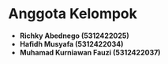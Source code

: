 # Anggota Kelompok

- **Richky Abednego          (5312422025)**
- **Hafidh Musyafa           (5312422034)**
- **Muhamad Kurniawan Fauzi  (5312422037)**
